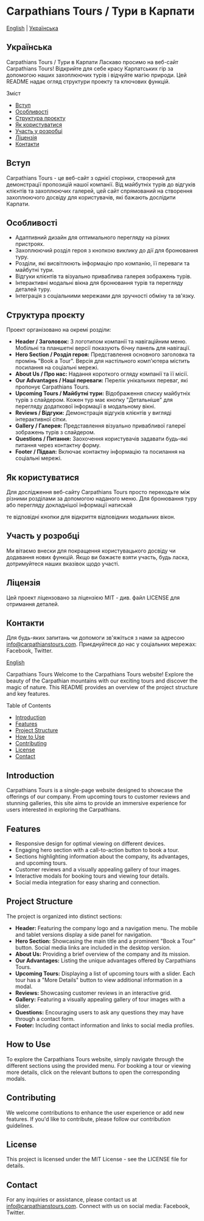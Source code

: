 # Carpathians Tours / Тури в Карпати

[English](#english) | [Українська](#українська)

## Українська

Carpathians Tours / Тури в Карпати
Ласкаво просимо на веб-сайт Carpathians Tours! Відкрийте для себе красу Карпатських гір за допомогою наших захоплюючих турів і відчуйте магію природи. Цей README надає огляд структури проекту та ключових функцій.

Зміст

- [Вступ](#вступ)
- [Особливості](#особливості)
- [Структура проєкту](#структура-проєкту)
- [Як користуватися](#як-користуватися)
- [Участь у розробці](#участь-у-розробці)
- [Ліцензія](#ліцензія)
- [Контакти](#контакти)

## Вступ

Carpathians Tours - це веб-сайт з однієї сторінки, створений для демонстрації пропозицій нашої компанії. Від майбутніх турів до відгуків клієнтів та захоплюючих галерей, цей сайт спрямований на створення захоплюючого досвіду для користувачів, які бажають дослідити Карпати.

## Особливості

- Адаптивний дизайн для оптимального перегляду на різних пристроях.
- Захоплюючий розділ героя з кнопкою виклику до дії для бронювання туру.
- Розділи, які висвітлюють інформацію про компанію, її переваги та майбутні тури.
- Відгуки клієнтів та візуально приваблива галерея зображень турів.
- Інтерактивні модальні вікна для бронювання турів та перегляду деталей туру.
- Інтеграція з соціальними мережами для зручності обміну та зв'язку.

## Структура проєкту

Проект організовано на окремі розділи:

- **Header / Заголовок:** З логотипом компанії та навігаційним меню. Мобільні та планшетні версії показують бічну панель для навігації.
- **Hero Section / Розділ героя:** Представлення основного заголовка та промінь "Book a Tour". Версія для настільного комп'ютера містить посилання на соціальні мережі.
- **About Us / Про нас:** Надання короткого огляду компанії та її місії.
- **Our Advantages / Наші переваги:** Перелік унікальних переваг, які пропонує Carpathians Tours.
- **Upcoming Tours / Майбутні тури:** Відображення списку майбутніх турів з слайдером. Кожен тур має кнопку "Детальніше" для перегляду додаткової інформації в модальному вікні.
- **Reviews / Відгуки:** Демонстрація відгуків клієнтів у вигляді інтерактивної сітки.
- **Gallery / Галерея:** Представлення візуально привабливої галереї зображень турів з слайдером.
- **Questions / Питання:** Заохочення користувачів задавати будь-які питання через контактну форму.
- **Footer / Підвал:** Включає контактну інформацію та посилання на соціальні мережі.

## Як користуватися

Для дослідження веб-сайту Carpathians Tours просто переходьте між різними розділами за допомогою наданого меню. Для бронювання туру або перегляду докладнішої інформації натискай

те відповідні кнопки для відкриття відповідних модальних вікон.

## Участь у розробці

Ми вітаємо внески для покращення користувацького досвіду чи додавання нових функцій. Якщо ви бажаєте взяти участь, будь ласка, дотримуйтеся наших вказівок щодо участі.

## Ліцензія

Цей проект ліцензовано за ліцензією MIT - див. файл LICENSE для отримання деталей.

## Контакти

Для будь-яких запитань чи допомоги зв'яжіться з нами за адресою info@carpathianstours.com. Приєднуйтеся до нас у соціальних мережах: Facebook, Twitter.

[English](#english)

Carpathians Tours
Welcome to the Carpathians Tours website! Explore the beauty of the Carpathian mountains with our exciting tours and discover the magic of nature. This README provides an overview of the project structure and key features.

Table of Contents

- [Introduction](#introduction)
- [Features](#features)
- [Project Structure](#project-structure)
- [How to Use](#how-to-use)
- [Contributing](#contributing)
- [License](#license)
- [Contact](#contact)

## Introduction

Carpathians Tours is a single-page website designed to showcase the offerings of our company. From upcoming tours to customer reviews and stunning galleries, this site aims to provide an immersive experience for users interested in exploring the Carpathians.

## Features

- Responsive design for optimal viewing on different devices.
- Engaging hero section with a call-to-action button to book a tour.
- Sections highlighting information about the company, its advantages, and upcoming tours.
- Customer reviews and a visually appealing gallery of tour images.
- Interactive modals for booking tours and viewing tour details.
- Social media integration for easy sharing and connection.

## Project Structure

The project is organized into distinct sections:

- **Header:** Featuring the company logo and a navigation menu. The mobile and tablet versions display a side panel for navigation.
- **Hero Section:** Showcasing the main title and a prominent "Book a Tour" button. Social media links are included in the desktop version.
- **About Us:** Providing a brief overview of the company and its mission.
- **Our Advantages:** Listing the unique advantages offered by Carpathians Tours.
- **Upcoming Tours:** Displaying a list of upcoming tours with a slider. Each tour has a "More Details" button to view additional information in a modal.
- **Reviews:** Showcasing customer reviews in an interactive grid.
- **Gallery:** Featuring a visually appealing gallery of tour images with a slider.
- **Questions:** Encouraging users to ask any questions they may have through a contact form.
- **Footer:** Including contact information and links to social media profiles.

## How to Use

To explore the Carpathians Tours website, simply navigate through the different sections using the provided menu. For booking a tour or viewing more details, click on the relevant buttons to open the corresponding modals.

## Contributing

We welcome contributions to enhance the user experience or add new features. If you'd like to contribute, please follow our contribution guidelines.

## License

This project is licensed under the MIT License - see the LICENSE file for details.

## Contact

For any inquiries or assistance, please contact us at info@carpathianstours.com. Connect with us on social media: Facebook, Twitter.

```

```
